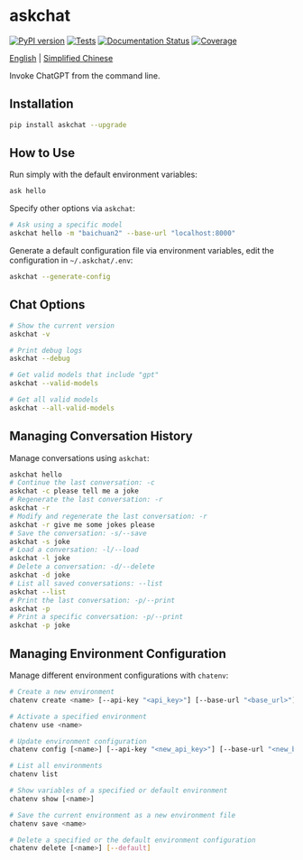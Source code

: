 # askchat

[![PyPI version](https://img.shields.io/pypi/v/askchat.svg)](https://pypi.python.org/pypi/askchat)
[![Tests](https://github.com/cubenlp/askchat/actions/workflows/test.yml/badge.svg)](https://github.com/cubenlp/askchat/actions/workflows/test.yml/)
[![Documentation Status](https://img.shields.io/badge/docs-github_pages-blue.svg)](https://cubenlp.github.io/askchat/)
[![Coverage](https://codecov.io/gh/cubenlp/askchat/branch/main/graph/badge.svg)](https://codecov.io/gh/cubenlp/askchat)

[English](README-en.md) | [Simplified Chinese](README.md)

Invoke ChatGPT from the command line.

## Installation

```bash
pip install askchat --upgrade
```

## How to Use

Run simply with the default environment variables:

```bash
ask hello
```

Specify other options via `askchat`:

```bash
# Ask using a specific model
askchat hello -m "baichuan2" --base-url "localhost:8000"
```

Generate a default configuration file via environment variables, edit the configuration in `~/.askchat/.env`:

```bash
askchat --generate-config
```

## Chat Options

```bash
# Show the current version
askchat -v

# Print debug logs
askchat --debug

# Get valid models that include "gpt"
askchat --valid-models

# Get all valid models
askchat --all-valid-models
```


## Managing Conversation History

Manage conversations using `askchat`:

```bash
askchat hello
# Continue the last conversation: -c
askchat -c please tell me a joke
# Regenerate the last conversation: -r
askchat -r
# Modify and regenerate the last conversation: -r
askchat -r give me some jokes please
# Save the conversation: -s/--save
askchat -s joke
# Load a conversation: -l/--load
askchat -l joke
# Delete a conversation: -d/--delete
askchat -d joke
# List all saved conversations: --list
askchat --list
# Print the last conversation: -p/--print
askchat -p
# Print a specific conversation: -p/--print
askchat -p joke
```

## Managing Environment Configuration

Manage different environment configurations with `chatenv`:

```bash
# Create a new environment
chatenv create <name> [--api-key "<api_key>"] [--base-url "<base_url>"] [--api-base "<api_base>"] [--model "<model_name>"]

# Activate a specified environment
chatenv use <name>

# Update environment configuration
chatenv config [<name>] [--api-key "<new_api_key>"] [--base-url "<new_base_url>"] [--api-base "<new_api_base>"] [--model "<new_model_name>"]

# List all environments
chatenv list

# Show variables of a specified or default environment
chatenv show [<name>]

# Save the current environment as a new environment file
chatenv save <name>

# Delete a specified or the default environment configuration
chatenv delete [<name>] [--default]
```